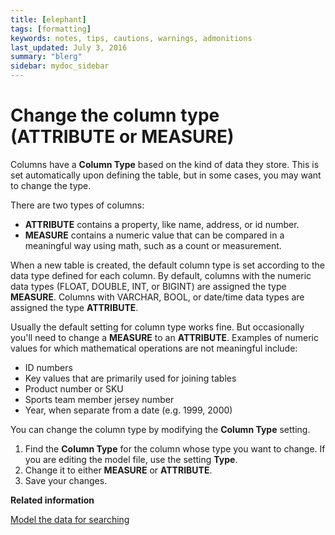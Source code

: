 ```yaml
---
title: [elephant]
tags: [formatting]
keywords: notes, tips, cautions, warnings, admonitions
last_updated: July 3, 2016
summary: "blerg"
sidebar: mydoc_sidebar
---
```

# Change the column type \(ATTRIBUTE or MEASURE\)

Columns have a **Column Type** based on the kind of data they store. This is set automatically upon defining the table, but in some cases, you may want to change the type.

There are two types of columns:

-   **ATTRIBUTE** contains a property, like name, address, or id number.
-   **MEASURE** contains a numeric value that can be compared in a meaningful way using math, such as a count or measurement.

When a new table is created, the default column type is set according to the data type defined for each column. By default, columns with the numeric data types \(FLOAT, DOUBLE, INT, or BIGINT\) are assigned the type **MEASURE**. Columns with VARCHAR, BOOL, or date/time data types are assigned the type **ATTRIBUTE**.

Usually the default setting for column type works fine. But occasionally you'll need to change a **MEASURE** to an **ATTRIBUTE**. Examples of numeric values for which mathematical operations are not meaningful include:

-   ID numbers
-   Key values that are primarily used for joining tables
-   Product number or SKU
-   Sports team member jersey number
-   Year, when separate from a date \(e.g. 1999, 2000\)

You can change the column type by modifying the **Column Type** setting.

1.   Find the **Column Type** for the column whose type you want to change. If you are editing the model file, use the setting **Type**.
2.   Change it to either **MEASURE** or **ATTRIBUTE**. 
3.   Save your changes. 

**Related information**  


[Model the data for searching](semantic_modeling.html#)

